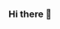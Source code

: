 ### Hi there 👋

<!--
**Sarinduu/sarinduu** is a ✨ _special_ ✨ repository because its `README.md` (this file) appears on your GitHub profile.

Here are some ideas to get you started:

- 🔭 I’m currently working on ...
- 🌱 I’m currently learning ...
- 👯 I’m looking to collaborate on ...
- 🤔 I’m looking for help with ...
- 💬 Ask me about ...
- 📫 How to reach me: ...
- 😄 Pronouns: ...
- ⚡ Fun fact: ...


## GitHub Stats & Top Languages

![GitHub Stats](https://github-readme-stats.vercel.app/api?username=sarinduu&show_icons=true&theme=calm) [![Top Langs](https://github-readme-stats.vercel.app/api/top-langs/?username=sarinduu&layout=compact)](https://github.com/anuraghazra/github-readme-stats)


## Trophy Case

[![trophy](https://github-profile-trophy.vercel.app/?username=sarinduu&theme=gruvbox&margin-w=15&margin-h=15)](https://github.com/ryo-ma/github-profile-trophy)

<img align="right" top="500" height="300" width="400" alt="GIF" src="https://media.giphy.com/media/SWoSkN6DxTszqIKEqv/giphy.gif">
-->
